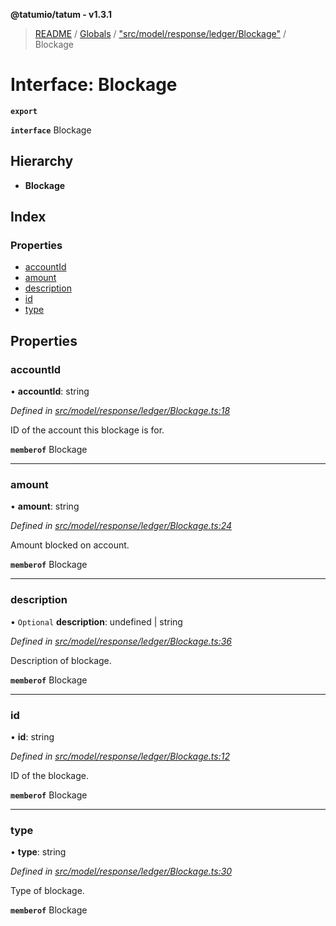 **@tatumio/tatum - v1.3.1**

> [README](../README.md) / [Globals](../globals.md) / ["src/model/response/ledger/Blockage"](../modules/_src_model_response_ledger_blockage_.md) / Blockage

# Interface: Blockage

**`export`** 

**`interface`** Blockage

## Hierarchy

* **Blockage**

## Index

### Properties

* [accountId](_src_model_response_ledger_blockage_.blockage.md#accountid)
* [amount](_src_model_response_ledger_blockage_.blockage.md#amount)
* [description](_src_model_response_ledger_blockage_.blockage.md#description)
* [id](_src_model_response_ledger_blockage_.blockage.md#id)
* [type](_src_model_response_ledger_blockage_.blockage.md#type)

## Properties

### accountId

•  **accountId**: string

*Defined in [src/model/response/ledger/Blockage.ts:18](https://github.com/tatumio/tatum-js/blob/8f0f126/src/model/response/ledger/Blockage.ts#L18)*

ID of the account this blockage is for.

**`memberof`** Blockage

___

### amount

•  **amount**: string

*Defined in [src/model/response/ledger/Blockage.ts:24](https://github.com/tatumio/tatum-js/blob/8f0f126/src/model/response/ledger/Blockage.ts#L24)*

Amount blocked on account.

**`memberof`** Blockage

___

### description

• `Optional` **description**: undefined \| string

*Defined in [src/model/response/ledger/Blockage.ts:36](https://github.com/tatumio/tatum-js/blob/8f0f126/src/model/response/ledger/Blockage.ts#L36)*

Description of blockage.

**`memberof`** Blockage

___

### id

•  **id**: string

*Defined in [src/model/response/ledger/Blockage.ts:12](https://github.com/tatumio/tatum-js/blob/8f0f126/src/model/response/ledger/Blockage.ts#L12)*

ID of the blockage.

**`memberof`** Blockage

___

### type

•  **type**: string

*Defined in [src/model/response/ledger/Blockage.ts:30](https://github.com/tatumio/tatum-js/blob/8f0f126/src/model/response/ledger/Blockage.ts#L30)*

Type of blockage.

**`memberof`** Blockage
